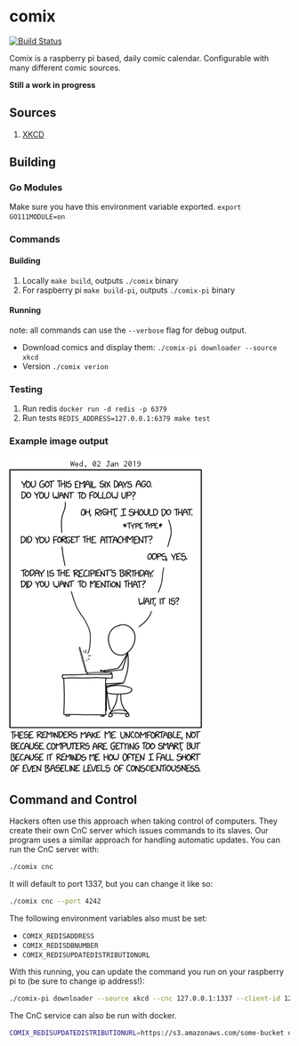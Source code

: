 # comix
[![Build Status](https://travis-ci.com/tizz98/comix.svg?branch=master)](https://travis-ci.com/tizz98/comix)

Comix is a raspberry pi based, daily comic calendar. Configurable with many different comic sources.

**Still a work in progress**

## Sources
1. [XKCD](https://xkcd.com/)

## Building

### Go Modules
Make sure you have this environment variable exported. `export GO111MODULE=on`

### Commands

#### Building
1. Locally `make build`, outputs `./comix` binary
1. For raspberry pi `make build-pi`, outputs `./comix-pi` binary

#### Running
note: all commands can use the `--verbose` flag for debug output.

- Download comics and display them: `./comix-pi downloader --source xkcd`
- Version `./comix verion`

### Testing

1. Run redis `docker run -d redis -p 6379`
1. Run tests `REDIS_ADDRESS=127.0.0.1:6379 make test`

### Example image output
![](./example.png)

## Command and Control
Hackers often use this approach when taking control of computers. They create their own CnC server which issues commands to its slaves.
Our program uses a similar approach for handling automatic updates. You can run the CnC server with:

```bash
./comix cnc
```

It will default to port 1337, but you can change it like so:

```bash
./comix cnc --port 4242
```

The following environment variables also must be set:
- `COMIX_REDISADDRESS`
- `COMIX_REDISDBNUMBER`
- `COMIX_REDISUPDATEDISTRIBUTIONURL`

With this running, you can update the command you run on your raspberry pi to (be sure to change ip address!):
```bash
./comix-pi downloader --source xkcd --cnc 127.0.0.1:1337 --client-id 123
```

The CnC service can also be run with docker. 

```bash
COMIX_REDISUPDATEDISTRIBUTIONURL=https://s3.amazonaws.com/some-bucket docker-compose up
```
